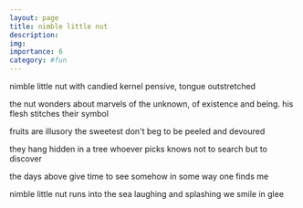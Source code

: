 ```yaml
---
layout: page
title: nimble little nut
description: 
img:
importance: 6
category: #fun
---
```


nimble little nut
with candied kernel
pensive,
tongue outstretched

the nut wonders about
marvels of the unknown,
of existence and being.
his flesh stitches their symbol

fruits are illusory
the sweetest
don't beg
to be peeled and devoured

they hang hidden in a tree
whoever picks
knows not to search
but to discover

the days above
give time to see
somehow in some way
one finds me

nimble little nut
runs into the sea
laughing and splashing
we smile in glee